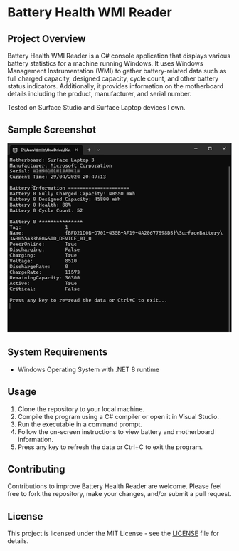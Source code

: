 # Battery Health WMI Reader

## Project Overview

Battery Health WMI Reader is a C# console application that displays various battery statistics for a machine running Windows. It uses Windows Management Instrumentation (WMI) to gather battery-related data such as full charged capacity, designed capacity, cycle count, and other battery status indicators. Additionally, it provides information on the motherboard details including the product, manufacturer, and serial number.

Tested on Surface Studio and Surface Laptop devices I own.

## Sample Screenshot
![screenshot](screenshot.png "Screenshot")

## System Requirements

- Windows Operating System with .NET 8 runtime

## Usage

1. Clone the repository to your local machine.
2. Compile the program using a C# compiler or open it in Visual Studio.
3. Run the executable in a command prompt.
4. Follow the on-screen instructions to view battery and motherboard information.
5. Press any key to refresh the data or Ctrl+C to exit the program.

## Contributing

Contributions to improve Battery Health Reader are welcome. Please feel free to fork the repository, make your changes, and/or submit a pull request.

## License

This project is licensed under the MIT License - see the [LICENSE](LICENSE) file for details.
